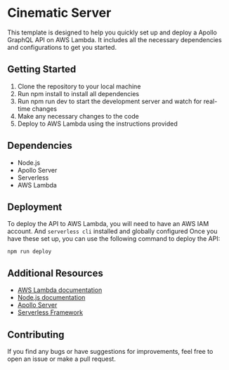 # Cinematic Server

This template is designed to help you quickly set up and deploy a Apollo GraphQL API on AWS Lambda. It includes all the necessary dependencies and configurations to get you started.

## Getting Started

1. Clone the repository to your local machine
2. Run npm install to install all dependencies
3. Run npm run dev to start the development server and watch for real-time changes
4. Make any necessary changes to the code
5. Deploy to AWS Lambda using the instructions provided

## Dependencies

- Node.js
- Apollo Server
- Serverless
- AWS Lambda

## Deployment

To deploy the API to AWS Lambda, you will need to have an AWS IAM account. And `serverless cli` installed and globally configured Once you have these set up, you can use the following command to deploy the API:

```shell
npm run deploy
```

## Additional Resources

- [AWS Lambda documentation](https://aws.amazon.com/lambda/)
- [Node.js documentation](https://nodejs.org/en/docs/)
- [Apollo Server](https://www.apollographql.com/docs/)
- [Serverless Framework](https://www.serverless.com/)

## Contributing

If you find any bugs or have suggestions for improvements, feel free to open an issue or make a pull request.
